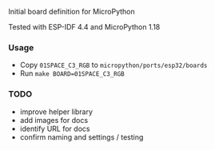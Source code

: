 Initial board definition for MicroPython

Tested with ESP-IDF 4.4 and MicroPython 1.18

### Usage

- Copy `01SPACE_C3_RGB` to `micropython/ports/esp32/boards`
- Run `make BOARD=01SPACE_C3_RGB`

### TODO

- improve helper library
- add images for docs
- identify URL for docs
- confirm naming and settings / testing

